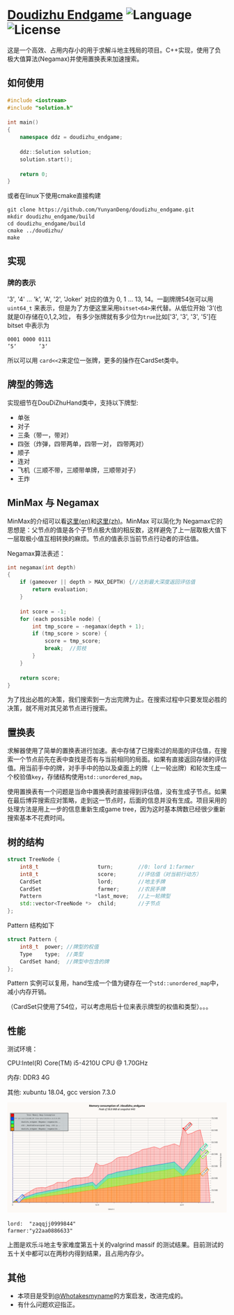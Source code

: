 # [Doudizhu Endgame](https://github.com/YunyanDeng/doudizhu_endgame) ![Language](https://img.shields.io/badge/language-C++14-ff69b4.svg) ![License](https://img.shields.io/badge/license-GPL--3.0-blue.svg)

这是一个高效、占用内存小的用于求解斗地主残局的项目。C++实现，使用了负极大值算法(Negamax)并使用置换表来加速搜索。

## 如何使用

```C++
#include <iostream>
#include "solution.h"

int main()
{
    namespace ddz = doudizhu_endgame;
    
    ddz::Solution solution;
    solution.start();
    
    return 0;
}
```

或者在linux下使用cmake直接构建

```
git clone https://github.com/YunyanDeng/doudizhu_endgame.git
mkdir doudizhu_endgame/build
cd doudizhu_endgame/build
cmake ../doudizhu/
make
```

## 实现

### 牌的表示

'3', '4' ... 'k', 'A', '2', 'Joker' 对应的值为 0, 1 ... 13, 14。一副牌牌54张可以用`uint64_t` 来表示，但是为了方便这里采用`bitset<64>`来代替。从低位开始 ’3‘(也就是0)存储在0,1,2,3位， 有多少张牌就有多少位为`true`比如['3', '3', '3', '5']在bitset 中表示为

```
0001 0000 0111
’5‘       ’3‘
```

所以可以用 `card<<2`来定位一张牌，更多的操作在CardSet类中。

## 牌型的筛选

实现细节在DouDiZhuHand类中，支持以下牌型:

+ 单张
+ 对子
+ 三条（带一，带对）
+ 四张（炸弹，四带两单，四带一对， 四带两对）
+ 顺子
+ 连对
+ 飞机（三顺不带，三顺带单牌，三顺带对子）
+ 王炸

## MinMax 与 Negamax

MinMax的介绍可以看[这里(en)](https://en.wikipedia.org/wiki/Minimax)和[这里(zh)](http://www.tup.tsinghua.edu.cn/upload/books/yz/035081-01.pdf)。MinMax 可以简化为 Negamax它的思想是：父节点的值是各个子节点极大值的相反数，这样避免了上一层取极大值下一层取极小值互相转换的麻烦。节点的值表示当前节点行动者的评估值。

Negamax算法表述：

```c++
int negamax(int depth)
{
    if (gameover || depth > MAX_DEPTH) {//达到最大深度返回评估值
        return evaluation;
    }
    
    int score = -1;
    for (each possible node) {
        int tmp_score = -negamax(depth + 1);
        if (tmp_score > score) {
            score = tmp_score;
            break;	//剪枝
        }
    }
    
    return score;
}
```

为了找出必胜的决策，我们搜索到一方出完牌为止。在搜索过程中只要发现必胜的决策，就不用对其兄弟节点进行搜索。

## 置换表

求解器使用了简单的置换表进行加速。表中存储了已搜索过的局面的评估值，在搜索一个节点前先在表中查找是否有与当前相同的局面。如果有直接返回存储的评估值。用当前手中的牌，对手手中的拍以及桌面上的牌（上一轮出牌）和轮次生成一个校验值`key`，存储结构使用`std::unordered_map`。

使用置换表有一个问题是当命中置换表时直接得到评估值，没有生成子节点。如果在最后博弈搜索应对策略，走到这一节点时，后面的信息并没有生成。项目采用的处理方法是用上一步的信息重新生成game tree，因为这时基本牌数已经很少重新搜索基本不花费时间。

## 树的结构

```c++
struct TreeNode {
    int8_t                   turn;        //0: lord 1:farmer
    int8_t                   score;       //评估值（对当前行动方）
    CardSet                  lord;        //地主手牌
    CardSet                  farmer;      //农民手牌
    Pattern                 *last_move;   //上一轮牌型
    std::vector<TreeNode *>  child;       //子节点
};
```

Pattern 结构如下

```c++
struct Pattern {
    int8_t	power; //牌型的权值
    Type    type;  //类型
    CardSet hand;  //牌型中包含的牌
};
```

Pattern 实例可以复用，hand生成一个值为键存在一个`std::unordered_map`中，减小内存开销。

（CardSet只使用了54位，可以考虑用后十位来表示牌型的权值和类型）。。。

## 性能

测试环境：

CPU:Intel(R) Core(TM) i5-4210U CPU @ 1.70GHz

内存: DDR3 4G

其他:  xubuntu 18.04, gcc version 7.3.0

![performance](performance.png)
```
lord:  "zaqqjj0999844"
farmer:"y22aa0886633"
```
上图是欢乐斗地主专家难度第五十关的valgrind massif 的测试结果。目前测试的五十关中都可以在两秒内得到结果，且占用内存少。

## 其他

+ 本项目是受到[@Whotakesmyname](https://github.com/Whotakesmyname/ChinesePokerGame)的方案启发，改进完成的。
+ 有什么问题欢迎指正。

